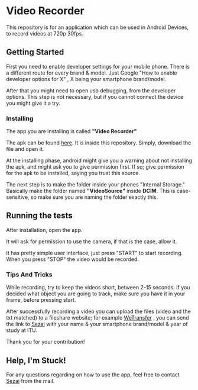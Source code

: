 # Video Recorder

This repository is for an application which can be used in Android Devices, to record videos at 720p 30fps.

## Getting Started

First you need to enable developer settings for your mobile phone. There is a different route for every brand & model. Just Google "How to enable developer options for X" , X being your smartphone brand/model.

After that you might need to open usb debugging, from the developer options. This step is not necessary, but if you cannot connect the device you might give it a try.

### Installing

The app you are installing is called **"Video Recorder"**

The apk can be found [here](https://github.com/kantarcise/Video-Tracker/blob/master/VideoRecorder.apk). It is inside this repository. Simply, download the file and open it.

At the installing phase, android might give you a warning about not installing the apk, and might ask you to give permission first. If so; give permission for the apk to be installed, saying you trust this source.

The next step is to make the folder inside your phones "Internal Storage." Basically make the folder named **"VideoSource"** inside **DCIM**. This is case-sensitive, so make sure you are naming the folder exactly this.

## Running the tests

After installation, open the app.

It will ask for permission to use the camera, if that is the case, allow it.

It has pretty simple user interface, just press "START" to start recording. When you press "STOP" the video would be recorded.

### Tips And Tricks

While recording, try to keep the videos short, between 2-15 seconds. If you decided what object you are going to track, make sure you have it in your frame, before pressing start. 

After successfully recording a video you can upload the files (video and the txt matched) to a fileshare website; for example [WeTransfer](https://wetransfer.com/) , you can send the link to [Sezai](mailto:sezaiburakkantarci@gmail.com) with your name & your smartphone brand/model & year of study at ITU.

Thank you for your contribution!

## Help, I'm Stuck!

For any questions regarding on how to use the app, feel free to contact [Sezai](mailto:sezaiburakkantarci@gmail.com) from the mail. 



